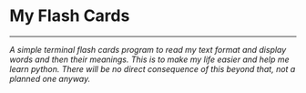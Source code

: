 # My Flash Cards

---

*A simple terminal flash cards program to read my text format and display words and then their meanings. This is to make my life easier and help me learn python. There will be no direct consequence of this beyond that, not a planned one anyway.*
